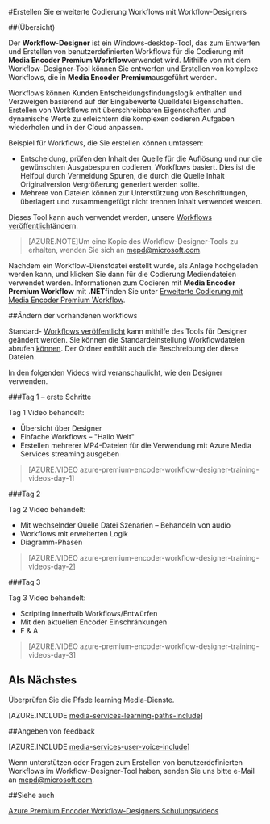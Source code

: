 <properties 
    pageTitle="Erstellen Sie erweiterte Codierung Workflows mit Workflow-Designers | Microsoft Azure" 
    description="Informationen Sie zum erweiterten Codierung Workflows mit Workflow-Designer erstellen." 
    services="media-services" 
    documentationCenter="" 
    authors="anilmur" 
    manager="erikre" 
    editor=""/>

<tags 
    ms.service="media-services" 
    ms.workload="media" 
    ms.tgt_pltfrm="na" 
    ms.devlang="na" 
    ms.topic="article" 
    ms.date="09/15/2016"
    ms.author="juliako;johndeu;anilmur"/>


#<a name="create-advanced-encoding-workflows-with-workflow-designer"></a>Erstellen Sie erweiterte Codierung Workflows mit Workflow-Designers

##<a name="overview"></a>(Übersicht)

Der **Workflow-Designer** ist ein Windows-desktop-Tool, das zum Entwerfen und Erstellen von benutzerdefinierten Workflows für die Codierung mit **Media Encoder Premium Workflow**verwendet wird.
Mithilfe von mit dem Workflow-Designer-Tool können Sie entwerfen und Erstellen von komplexe Workflows, die in **Media Encoder Premium**ausgeführt werden.  

Workflows können Kunden Entscheidungsfindungslogik enthalten und Verzweigen basierend auf der Eingabewerte Quelldatei Eigenschaften. Erstellen von Workflows mit überschreibbaren Eigenschaften und dynamische Werte zu erleichtern die komplexen codieren Aufgaben wiederholen und in der Cloud anpassen.

Beispiel für Workflows, die Sie erstellen können umfassen:

- Entscheidung, prüfen den Inhalt der Quelle für die Auflösung und nur die gewünschten Ausgabespuren codieren, Workflows basiert.  Dies ist die Helfpul durch Vermeidung Spuren, die durch die Quelle Inhalt Originalversion Vergrößerung generiert werden sollte.
- Mehrere von Dateien können zur Unterstützung von Beschriftungen, überlagert und zusammengefügt nicht trennen Inhalt verwendet werden. 

Dieses Tool kann auch verwendet werden, unsere [Workflows veröffentlicht](media-services-workflow-designer.md#existing_workflows)ändern. 

>[AZURE.NOTE]Um eine Kopie des Workflow-Designer-Tools zu erhalten, wenden Sie sich an mepd@microsoft.com.


Nachdem ein Workflow-Dienstdatei erstellt wurde, als Anlage hochgeladen werden kann, und klicken Sie dann für die Codierung Mediendateien verwendet werden. Informationen zum Codieren mit **Media Encoder Premium Workflow** mit **.NET**finden Sie unter [Erweiterte Codierung mit Media Encoder Premium Workflow](media-services-encode-with-premium-workflow.md).

##<a id="existing_workflows"></a>Ändern der vorhandenen workflows

Standard- [Workflows veröffentlicht](media-services-workflow-designer.md#existing_workflows) kann mithilfe des Tools für Designer geändert werden. Sie können die Standardeinstellung Workflowdateien abrufen [können](https://github.com/Azure/azure-media-services-samples/tree/master/Encoding%20Presets/VoD/MediaEncoderPremiumWorkfows). Der Ordner enthält auch die Beschreibung der diese Dateien.

In den folgenden Videos wird veranschaulicht, wie den Designer verwenden.

###<a name="day-1--getting-started"></a>Tag 1 – erste Schritte

Tag 1 Video behandelt:

- Übersicht über Designer
- Einfache Workflows – "Hallo Welt"
- Erstellen mehrerer MP4-Dateien für die Verwendung mit Azure Media Services streaming ausgeben

> [AZURE.VIDEO azure-premium-encoder-workflow-designer-training-videos-day-1]

###<a name="day-2"></a>Tag 2

Tag 2 Video behandelt:

- Mit wechselnder Quelle Datei Szenarien – Behandeln von audio
- Workflows mit erweiterten Logik
- Diagramm-Phasen

> [AZURE.VIDEO azure-premium-encoder-workflow-designer-training-videos-day-2]

###<a name="day-3"></a>Tag 3

Tag 3 Video behandelt:

- Scripting innerhalb Workflows/Entwürfen
- Mit den aktuellen Encoder Einschränkungen
- F & A
 
> [AZURE.VIDEO azure-premium-encoder-workflow-designer-training-videos-day-3]


## <a name="next-step"></a>Als Nächstes

Überprüfen Sie die Pfade learning Media-Dienste.

[AZURE.INCLUDE [media-services-learning-paths-include](../../includes/media-services-learning-paths-include.md)]

##<a name="provide-feedback"></a>Angeben von feedback

[AZURE.INCLUDE [media-services-user-voice-include](../../includes/media-services-user-voice-include.md)]


Wenn unterstützen oder Fragen zum Erstellen von benutzerdefinierten Workflows im Workflow-Designer-Tool haben, senden Sie uns bitte e-Mail an mepd@microsoft.com.

##<a name="see-also"></a>Siehe auch

[Azure Premium Encoder Workflow-Designers Schulungsvideos](http://johndeutscher.com/2015/07/06/azure-premium-encoder-workflow-designer-training-videos/)
